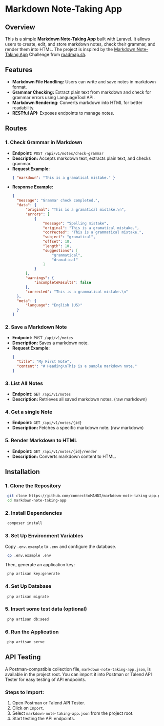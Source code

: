 # Markdown Note-Taking App

## Overview

This is a simple **Markdown Note-Taking App** built with Laravel. It allows users to create, edit, and store markdown notes, check their grammar, and render them into HTML. The project is inspired by the [Markdown Note-Taking App](https://roadmap.sh/projects/markdown-note-taking-app) Challenge from [roadmap.sh](roadmap.sh).

## Features

- **Markdown File Handling:** Users can write and save notes in markdown format.
- **Grammar Checking:** Extract plain text from markdown and check for grammar errors using LanguageTool API.
- **Markdown Rendering:** Converts markdown into HTML for better readability.
- **RESTful API:** Exposes endpoints to manage notes.

## Routes

### **1. Check Grammar in Markdown**

- **Endpoint:** `POST /api/v1/notes/check-grammar`
- **Description:** Accepts markdown text, extracts plain text, and checks grammar.
- **Request Example:**
  ```json
  { "markdown": "This is a gramatical mistake." }
  ```
- **Response Example:**
  ```json
  {
    "message": "Grammar check completed.",
    "data": {
        "original": "This is a gramatical mistake.\n",
        "errors": [
            {
                "message": "Spelling mistake",
                "original": "This is a gramatical mistake.",
                "corrected": "This is a grammatical mistake.",
                "subject": "gramatical",
                "offset": 10,
                "length": 10,
                "suggestions": [
                    "grammatical",
                    "dramatical"
                ]
            }
        ],
        "warnings": {
            "incompleteResults": false
        },
        "corrected": "This is a grammatical mistake.\n"
    },
    "meta": {
        "language": "English (US)"
    }
  }
  ```

### **2. Save a Markdown Note**

- **Endpoint:** `POST /api/v1/notes`
- **Description:** Saves a markdown note.
- **Request Example:**
  ```json
  {
    "title": "My First Note",
    "content": "# Heading\nThis is a sample markdown note."
  }
  ```

### **3. List All Notes**

- **Endpoint:** `GET /api/v1/notes`
- **Description:** Retrieves all saved markdown notes. (raw markdown)

### **4. Get a single Note**

- **Endpoint:** `GET /api/v1/notes/{id}`
- **Description:** Fetches a specific markdown note. (raw markdown)

### **5. Render Markdown to HTML**

- **Endpoint:** `GET /api/v1/notes/{id}/render`
- **Description:** Converts markdown content to HTML.

## Installation

### **1. Clone the Repository**

```sh
 git clone https://github.com/connecttoMAHDI/markdown-note-taking-app.git
 cd markdown-note-taking-app
```

### **2. Install Dependencies**

```sh
 composer install
```

### **3. Set Up Environment Variables**

Copy `.env.example` to `.env` and configure the database.

```sh
 cp .env.example .env
```

Then, generate an application key:

```sh
 php artisan key:generate
```

### **4. Set Up Database**

```sh
 php artisan migrate
```

### **5. Insert some test data (optional)**

```sh
 php artisan db:seed
```

### **6. Run the Application**

```sh
 php artisan serve
```

## API Testing

A Postman-compatible collection file, `markdown-note-taking-app.json`, is available in the project root. You can import it into Postman or Talend API Tester for easy testing of API endpoints.

### Steps to Import:

1. Open Postman or Talend API Tester.
2. Click on `Import`.
3. Select `markdown-note-taking-app.json` from the project root.
4. Start testing the API endpoints.
